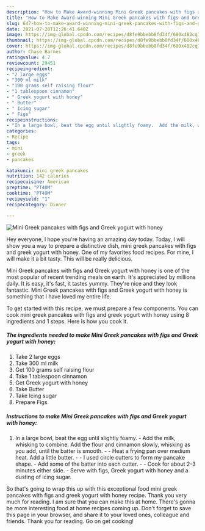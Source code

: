 ```yaml
---
description: "How to Make Award-winning Mini Greek pancakes with figs and Greek yogurt with honey"
title: "How to Make Award-winning Mini Greek pancakes with figs and Greek yogurt with honey"
slug: 647-how-to-make-award-winning-mini-greek-pancakes-with-figs-and-greek-yogurt-with-honey
date: 2021-07-28T12:26:41.640Z
image: https://img-global.cpcdn.com/recipes/d8fe9bbebb8fd34f/680x482cq70/mini-greek-pancakes-with-figs-and-greek-yogurt-with-honey-recipe-main-photo.jpg
thumbnail: https://img-global.cpcdn.com/recipes/d8fe9bbebb8fd34f/680x482cq70/mini-greek-pancakes-with-figs-and-greek-yogurt-with-honey-recipe-main-photo.jpg
cover: https://img-global.cpcdn.com/recipes/d8fe9bbebb8fd34f/680x482cq70/mini-greek-pancakes-with-figs-and-greek-yogurt-with-honey-recipe-main-photo.jpg
author: Chase Barnes
ratingvalue: 4.7
reviewcount: 29451
recipeingredient:
- "2 large eggs"
- "300 ml milk"
- "100 grams self raising flour"
- "1 tablespoon cinnamon"
- " Greek yogurt with honey"
- " Butter"
- " Icing sugar"
- " Figs"
recipeinstructions:
- "In a large bowl, beat the egg until slightly foamy.  Add the milk, whisking to combine. Add the flour and cinnamon slowly, whisking as you add, until the batter is smooth.  Heat a frying pan over medium heat. Add a little butter.  I used circle cutters to form my pancake shape. Add some of the batter into each cutter.  Cook for about 2-3 minutes either side. Serve with figs, Greek yogurt with honey and a dusting of icing sugar."
categories:
- Recipe
tags:
- mini
- greek
- pancakes

katakunci: mini greek pancakes 
nutrition: 142 calories
recipecuisine: American
preptime: "PT40M"
cooktime: "PT49M"
recipeyield: "1"
recipecategory: Dinner

---
```



![Mini Greek pancakes with figs and Greek yogurt with honey](https://img-global.cpcdn.com/recipes/d8fe9bbebb8fd34f/680x482cq70/mini-greek-pancakes-with-figs-and-greek-yogurt-with-honey-recipe-main-photo.jpg)

Hey everyone, I hope you're having an amazing day today. Today, I will show you a way to prepare a distinctive dish, mini greek pancakes with figs and greek yogurt with honey. One of my favorites food recipes. For mine, I will make it a bit tasty. This will be really delicious.

Mini Greek pancakes with figs and Greek yogurt with honey is one of the most popular of recent trending meals on earth. It's appreciated by millions daily. It is easy, it's fast, it tastes yummy. They're nice and they look fantastic. Mini Greek pancakes with figs and Greek yogurt with honey is something that I have loved my entire life.




To get started with this recipe, we must prepare a few components. You can cook mini greek pancakes with figs and greek yogurt with honey using 8 ingredients and 1 steps. Here is how you cook it.

<!--inarticleads1-->

##### The ingredients needed to make Mini Greek pancakes with figs and Greek yogurt with honey:

1. Take 2 large eggs
1. Take 300 ml milk
1. Get 100 grams self raising flour
1. Take 1 tablespoon cinnamon
1. Get  Greek yogurt with honey
1. Take  Butter
1. Take  Icing sugar
1. Prepare  Figs




<!--inarticleads2-->

##### Instructions to make Mini Greek pancakes with figs and Greek yogurt with honey:

1. In a large bowl, beat the egg until slightly foamy.  - Add the milk, whisking to combine. Add the flour and cinnamon slowly, whisking as you add, until the batter is smooth. -  - Heat a frying pan over medium heat. Add a little butter. -  - I used circle cutters to form my pancake shape. - Add some of the batter into each cutter. -  - Cook for about 2-3 minutes either side. - Serve with figs, Greek yogurt with honey and a dusting of icing sugar.




So that's going to wrap this up with this exceptional food mini greek pancakes with figs and greek yogurt with honey recipe. Thank you very much for reading. I am sure that you can make this at home. There's gonna be more interesting food at home recipes coming up. Don't forget to save this page in your browser, and share it to your loved ones, colleague and friends. Thank you for reading. Go on get cooking!
